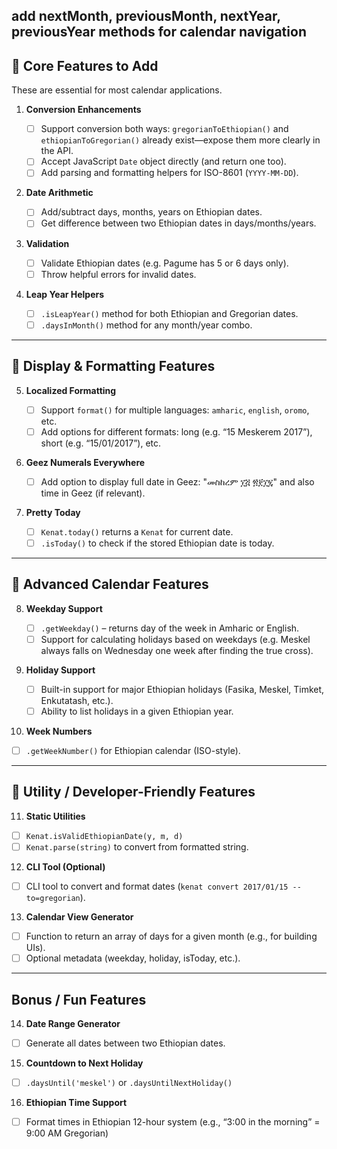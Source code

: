 ## add nextMonth, previousMonth, nextYear, previousYear methods for calendar navigation

## 🔹 Core Features to Add

These are essential for most calendar applications.

1. **Conversion Enhancements**

   * [ ] Support conversion both ways: `gregorianToEthiopian()` and `ethiopianToGregorian()` already exist—expose them more clearly in the API.
   * [ ] Accept JavaScript `Date` object directly (and return one too).
   * [ ] Add parsing and formatting helpers for ISO-8601 (`YYYY-MM-DD`).

2. **Date Arithmetic**

   * [ ] Add/subtract days, months, years on Ethiopian dates.
   * [ ] Get difference between two Ethiopian dates in days/months/years.

3. **Validation**

   * [ ] Validate Ethiopian dates (e.g. Pagume has 5 or 6 days only).
   * [ ] Throw helpful errors for invalid dates.

4. **Leap Year Helpers**

   * [ ] `.isLeapYear()` method for both Ethiopian and Gregorian dates.
   * [ ] `.daysInMonth()` method for any month/year combo.

---

## 🔹 Display & Formatting Features

5. **Localized Formatting**

   * [ ] Support `format()` for multiple languages: `amharic`, `english`, `oromo`, etc.
   * [ ] Add options for different formats: long (e.g. “15 Meskerem 2017”), short (e.g. “15/01/2017”), etc.

6. **Geez Numerals Everywhere**

   * [ ] Add option to display full date in Geez: "መስከረም ፲፭ ፳፻፲፯" and also time in Geez (if relevant).

7. **Pretty Today**

   * [ ] `Kenat.today()` returns a `Kenat` for current date.
   * [ ] `.isToday()` to check if the stored Ethiopian date is today.

---

## 🔹 Advanced Calendar Features

8. **Weekday Support**

   * [ ] `.getWeekday()` – returns day of the week in Amharic or English.
   * [ ] Support for calculating holidays based on weekdays (e.g. Meskel always falls on Wednesday one week after finding the true cross).

9. **Holiday Support**

   * [ ] Built-in support for major Ethiopian holidays (Fasika, Meskel, Timket, Enkutatash, etc.).
   * [ ] Ability to list holidays in a given Ethiopian year.

10. **Week Numbers**

* [ ] `.getWeekNumber()` for Ethiopian calendar (ISO-style).

---

## 🔹 Utility / Developer-Friendly Features

11. **Static Utilities**

* [ ] `Kenat.isValidEthiopianDate(y, m, d)`
* [ ] `Kenat.parse(string)` to convert from formatted string.

12. **CLI Tool (Optional)**

* [ ] CLI tool to convert and format dates (`kenat convert 2017/01/15 --to=gregorian`).

13. **Calendar View Generator**

* [ ] Function to return an array of days for a given month (e.g., for building UIs).
* [ ] Optional metadata (weekday, holiday, isToday, etc.).

---

## Bonus / Fun Features

14. **Date Range Generator**

* [ ] Generate all dates between two Ethiopian dates.

15. **Countdown to Next Holiday**

* [ ] `.daysUntil('meskel')` or `.daysUntilNextHoliday()`

16. **Ethiopian Time Support**

* [ ] Format times in Ethiopian 12-hour system (e.g., “3:00 in the morning” = 9:00 AM Gregorian)